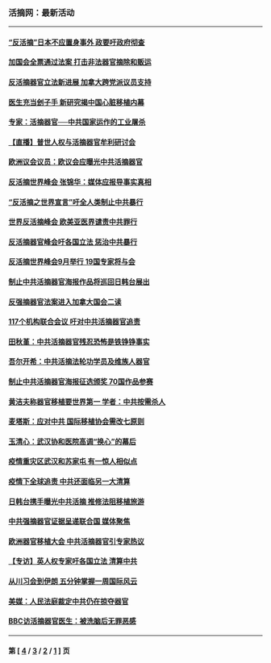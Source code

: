 ### 活摘网：最新活动
---
#### [“反活摘”日本不应置身事外 政要吁政府彻查](../../pages/nf5883/n13971188.md?07110430) 
#### [加国会全票通过法案 打击非法器官摘除和贩运](../../pages/nf5883/n13884924.md?07110430) 
#### [反活摘器官立法新进展 加拿大跨党派议员支持](../../pages/nf5883/n13876061.md?07110430) 
#### [医生充当刽子手 新研究揭中国心脏移植内幕](../../pages/nf5883/n13772291.md?07110430) 
#### [专家：活摘器官──中共国家运作的工业屠杀](../../pages/nf5883/n13761178.md?07110430) 
#### [【直播】普世人权与活摘器官牟利研讨会](../../pages/nf5883/n13425146.md?07110430) 
#### [欧洲议会议员：欧议会应曝光中共活摘器官](../../pages/nf5883/n13336571.md?07110430) 
#### [反活摘世界峰会 张锦华：媒体应报导事实真相](../../pages/nf5883/n13278502.md?07110430) 
#### [“反活摘之世界宣言”吁全人类制止中共暴行](../../pages/nf5883/n13259730.md?07110430) 
#### [世界反活摘峰会 欧美亚医界谴责中共罪行](../../pages/nf5883/n13253550.md?07110430) 
#### [反活摘器官峰会吁各国立法 惩治中共暴行](../../pages/nf5883/n13245052.md?07110430) 
#### [反活摘世界峰会9月举行 19国专家将与会](../../pages/nf5883/n13201492.md?07110430) 
#### [制止中共活摘器官海报作品将巡回日韩台展出](../../pages/nf5883/n13177791.md?07110430) 
#### [反强摘器官法案进入加拿大国会二读](../../pages/nf5883/n13033450.md?07110430) 
#### [117个机构联合会议 吁对中共活摘器官追责](../../pages/nf5883/n12775087.md?07110430) 
#### [田秋堇：中共活摘器官残忍恐怖是铁铮铮事实](../../pages/nf5883/n12702148.md?07110430) 
#### [吾尔开希：中共活摘法轮功学员及维族人器官](../../pages/nf5883/n12693197.md?07110430) 
#### [制止中共活摘器官海报征选颁奖 70国作品参赛](../../pages/nf5883/n12692050.md?07110430) 
#### [黄洁夫称器官移植要世界第一 学者：中共按需杀人](../../pages/nf5883/n12572329.md?07110430) 
#### [麦塔斯：应对中共 国际移植协会需改七原则](../../pages/nf5883/n12514711.md?07110430) 
#### [玉清心：武汉协和医院高调“换心”的幕后](../../pages/nf5883/n12298730.md?07110430) 
#### [疫情重灾区武汉和苏家屯 有一惊人相似点](../../pages/nf5883/n12150824.md?07110430) 
#### [疫情下全球追责 中共还面临另一大清算](../../pages/nf5883/n12070397.md?07110430) 
#### [日韩台携手曝光中共活摘 推修法阻移植旅游](../../pages/nf5883/n11712046.md?07110430) 
#### [中共强摘器官证据呈递联合国 媒体聚焦](../../pages/nf5883/n11546426.md?07110430) 
#### [欧洲器官移植大会 中共活摘器官引专家热议](../../pages/nf5883/n11539095.md?07110430) 
#### [【专访】英人权专家吁各国立法 清算中共](../../pages/nf5883/n11367315.md?07110430) 
#### [从川习会到伊朗 五分钟掌握一周国际风云](../../pages/nf5883/n11338520.md?07110430) 
#### [美媒：人民法庭裁定中共仍在掠夺器官](../../pages/nf5883/n11334897.md?07110430) 
#### [BBC访活摘器官医生：被洗脑后无罪恶感](../../pages/nf5883/n11335935.md?07110430) 

---
#### 第 [ [4](./4.md?07110430) / [3](./3.md?07110430) / [2](./2.md?07110430) / [1](./1.md?07110430) ] 页
